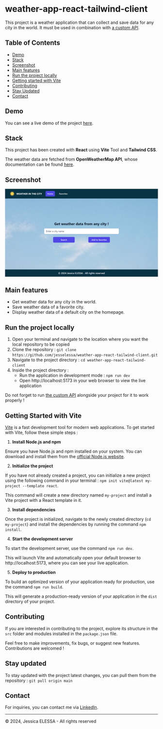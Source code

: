 # weather-app-react-tailwind-client

This project is a weather application that can collect and save data for any city in the world. It must be used in combination with [a custom API](https://github.com/jesselessa/weather-app-node-express-api).

## Table of Contents

- [Demo](#demo)
- [Stack](#stack)
- [Screenshot](#screenshot)
- [Main features](#main-features)
- [Run the project locally](#run-the-project-locally)
- [Getting started with Vite](#getting-started-with-vite)
- [Contributing](#contributing)
- [Stay Updated](#stay-updated)
- [Contact](#contact)

## Demo

You can see a live demo of the project [here](https://jesselessa-weather-app-react-tailwind.netlify.app/).

## Stack

This project has been created with **React** using **Vite** Tool and **Tailwind CSS**.

The weather data are fetched from **OpenWeatherMap API**, whose documentation can be found [here](https://openweathermap.org/api).

## Screenshot

![Screenshot](./public/screenshot.png)

## Main features

- Get weather data for any city in the world.
- Save weather data of a favorite city.
- Display weather data of a default city on the homepage.

## Run the project locally

1. Open your terminal and navigate to the location where you want the local repository to be copied
2. Clone the repository : `git clone https://github.com/jesselessa/weather-app-react-tailwind-client.git`
3. Navigate to the project directory : `cd weather-app-react-tailwind-client`
4. Inside the project directory :
   - Run the application in development mode : `npm run dev`
   - Open http://localhost:5173 in your web browser to view the live application

Do not forget to run [the custom API](https://github.com/jesselessa/weather-app-node-express-api) alongside your project for it to work properly !

## Getting Started with Vite

[Vite](https://vitejs.dev/) is a fast development tool for modern web applications. To get started with Vite, follow these simple steps :

1. **Install Node.js and npm**

Ensure you have Node.js and npm installed on your system. You can download and install them from the [official Node.js website](https://nodejs.org/en).

2. **Initialize the project**

If you have not already created a project, you can initialize a new project using the following command in your terminal : `npm init vite@latest my-project --template react`.

This command will create a new directory named `my-project` and install a Vite project with a React template in it.

3. **Install dependencies**

Once the project is initialized, navigate to the newly created directory (`cd my-project`) and install the dependencies by running the command `npm install`.

4. **Start the development server**

To start the development server, use the command `npm run dev`.

This will launch Vite and automatically open your default browser to http://localhost:5173, where you can see your live application.

5. **Deploy to production**

To build an optimized version of your application ready for production, use the command `npm run build`.

This will generate a production-ready version of your application in the `dist` directory of your project.

## Contributing

If you are interested in contributing to the project, explore its structure in the `src` folder and modules installed in the `package.json` file.

Feel free to make improvements, fix bugs, or suggest new features. Contributions are welcomed !

## Stay updated

To stay updated with the project latest changes, you can pull them from the repository : `git pull origin main`

## Contact

For inquiries, you can contact me via [LinkedIn](https://www.linkedin.com/in/jessica-elessa/).

---

&copy; 2024, Jessica ELESSA - All rights reserved
